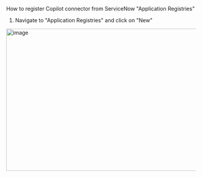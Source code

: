 How to register Copilot connector from ServiceNow "Application Registries"

1. Navigate to "Application Registries" and click on "New"
<img width="1873" height="379" alt="image" src="https://github.com/user-attachments/assets/54710b24-8a55-4020-a75a-a77ee23b978f" />




